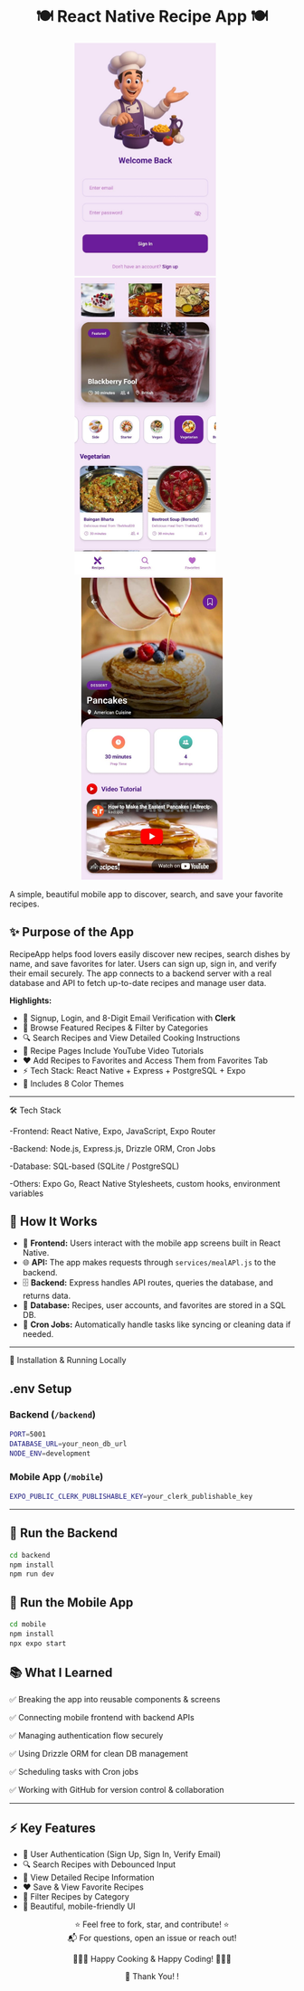 <h1 align="center">🍽️ React Native Recipe App 🍽️</h1>



<p align="center">
  <img src="imagesrepo/signin.png.jpg" alt="Home Page" width="250"/>
  &nbsp; &nbsp; &nbsp;
  <img src="imagesrepo/homepage.png.jpg" alt="Sign In" width="250"/>
  &nbsp; &nbsp; &nbsp;
  <img src="imagesrepo/recipe.png.jpg" alt="Recipe Detail" width="250"/>
</p>




A simple, beautiful mobile app to discover, search, and save your favorite recipes.




## ✨ **Purpose of the App**


RecipeApp helps food lovers easily discover new recipes, search dishes by name, and save favorites for later.
Users can sign up, sign in, and verify their email securely.
The app connects to a backend server with a real database and API to fetch up-to-date recipes and manage user data.


**Highlights:**

- 🔐 Signup, Login, and 8-Digit Email Verification with **Clerk**
- 🍳 Browse Featured Recipes & Filter by Categories
- 🔍 Search Recipes and View Detailed Cooking Instructions
- 🎥 Recipe Pages Include YouTube Video Tutorials
- ❤️ Add Recipes to Favorites and Access Them from Favorites Tab
- ⚡ Tech Stack: React Native + Express + PostgreSQL + Expo
- 🌈 Includes 8 Color Themes

___

🛠 Tech Stack


-Frontend: React Native, Expo, JavaScript, Expo Router

-Backend: Node.js, Express.js, Drizzle ORM, Cron Jobs

-Database: SQL-based (SQLite / PostgreSQL)

-Others: Expo Go, React Native Stylesheets, custom hooks, environment variables




## 🔗 **How It Works**

- 📱 **Frontend:** Users interact with the mobile app screens built in React Native.
- 🌐 **API:** The app makes requests through `services/mealAPl.js` to the backend.
- 🗄️ **Backend:** Express handles API routes, queries the database, and returns data.
- 🧩 **Database:** Recipes, user accounts, and favorites are stored in a SQL DB.
- 🔁 **Cron Jobs:** Automatically handle tasks like syncing or cleaning data if needed.


---

🚧 Installation & Running Locally

## .env Setup

### Backend (`/backend`)

```bash
PORT=5001
DATABASE_URL=your_neon_db_url
NODE_ENV=development
```

### Mobile App (`/mobile`)

```bash
EXPO_PUBLIC_CLERK_PUBLISHABLE_KEY=your_clerk_publishable_key
```

---

## 🔧 Run the Backend

```bash
cd backend
npm install
npm run dev
```

## 📱 Run the Mobile App

```bash
cd mobile
npm install
npx expo start
```


## 📚 **What I Learned**



✅ Breaking the app into reusable components & screens

✅ Connecting mobile frontend with backend APIs

✅ Managing authentication flow securely

✅ Using Drizzle ORM for clean DB management

✅ Scheduling tasks with Cron jobs

✅ Working with GitHub for version control & collaboration



___



## ⚡ **Key Features**

- 🔐 User Authentication (Sign Up, Sign In, Verify Email)
- 🔍 Search Recipes with Debounced Input
- 📃 View Detailed Recipe Information
- ❤️ Save & View Favorite Recipes
- 📂 Filter Recipes by Category
- 📱 Beautiful, mobile-friendly UI





<p align="center"> ⭐ Feel free to fork, star, and contribute! ⭐ <br/> 📬 For questions, open an issue or reach out! </p> <p align="center"> 👨‍🍳✨ Happy Cooking & Happy Coding! 👨‍🍳✨ </p> 


<p align ="center"> 🙌 Thank You! !






